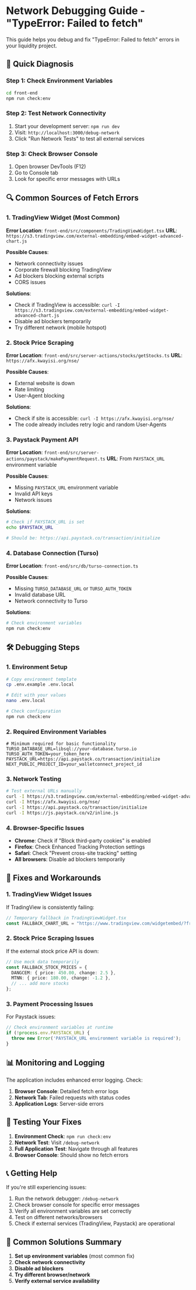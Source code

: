 # Network Debugging Guide - "TypeError: Failed to fetch"

This guide helps you debug and fix "TypeError: Failed to fetch" errors in your liquidity project.

## 🚨 Quick Diagnosis

### Step 1: Check Environment Variables
```bash
cd front-end
npm run check:env
```

### Step 2: Test Network Connectivity
1. Start your development server: `npm run dev`
2. Visit: `http://localhost:3000/debug-network`
3. Click "Run Network Tests" to test all external services

### Step 3: Check Browser Console
1. Open browser DevTools (F12)
2. Go to Console tab
3. Look for specific error messages with URLs

## 🔍 Common Sources of Fetch Errors

### 1. TradingView Widget (Most Common)
**Error Location**: `front-end/src/components/TradingViewWidget.tsx`
**URL**: `https://s3.tradingview.com/external-embedding/embed-widget-advanced-chart.js`

**Possible Causes**:
- Network connectivity issues
- Corporate firewall blocking TradingView
- Ad blockers blocking external scripts
- CORS issues

**Solutions**:
- Check if TradingView is accessible: `curl -I https://s3.tradingview.com/external-embedding/embed-widget-advanced-chart.js`
- Disable ad blockers temporarily
- Try different network (mobile hotspot)

### 2. Stock Price Scraping
**Error Location**: `front-end/src/server-actions/stocks/getStocks.ts`
**URL**: `https://afx.kwayisi.org/nse/`

**Possible Causes**:
- External website is down
- Rate limiting
- User-Agent blocking

**Solutions**:
- Check if site is accessible: `curl -I https://afx.kwayisi.org/nse/`
- The code already includes retry logic and random User-Agents

### 3. Paystack Payment API
**Error Location**: `front-end/src/server-actions/paystack/makePaymentRequest.ts`
**URL**: From `PAYSTACK_URL` environment variable

**Possible Causes**:
- Missing `PAYSTACK_URL` environment variable
- Invalid API keys
- Network issues

**Solutions**:
```bash
# Check if PAYSTACK_URL is set
echo $PAYSTACK_URL

# Should be: https://api.paystack.co/transaction/initialize
```

### 4. Database Connection (Turso)
**Error Location**: `front-end/src/db/turso-connection.ts`

**Possible Causes**:
- Missing `TURSO_DATABASE_URL` or `TURSO_AUTH_TOKEN`
- Invalid database URL
- Network connectivity to Turso

**Solutions**:
```bash
# Check environment variables
npm run check:env
```

## 🛠️ Debugging Steps

### 1. Environment Setup
```bash
# Copy environment template
cp .env.example .env.local

# Edit with your values
nano .env.local

# Check configuration
npm run check:env
```

### 2. Required Environment Variables
```env
# Minimum required for basic functionality
TURSO_DATABASE_URL=libsql://your-database.turso.io
TURSO_AUTH_TOKEN=your_token_here
PAYSTACK_URL=https://api.paystack.co/transaction/initialize
NEXT_PUBLIC_PROJECT_ID=your_walletconnect_project_id
```

### 3. Network Testing
```bash
# Test external URLs manually
curl -I https://s3.tradingview.com/external-embedding/embed-widget-advanced-chart.js
curl -I https://afx.kwayisi.org/nse/
curl -I https://api.paystack.co/transaction/initialize
curl -I https://js.paystack.co/v2/inline.js
```

### 4. Browser-Specific Issues
- **Chrome**: Check if "Block third-party cookies" is enabled
- **Firefox**: Check Enhanced Tracking Protection settings
- **Safari**: Check "Prevent cross-site tracking" setting
- **All browsers**: Disable ad blockers temporarily

## 🔧 Fixes and Workarounds

### 1. TradingView Widget Issues
If TradingView is consistently failing:

```typescript
// Temporary fallback in TradingViewWidget.tsx
const FALLBACK_CHART_URL = "https://www.tradingview.com/widgetembed/?frameElementId=tradingview_widget&symbol=NSENG%3AACCESS&interval=D&hidesidetoolbar=1&hidetoptoolbar=1&symboledit=1&saveimage=1&toolbarbg=F1F3F6&studies=%5B%5D&hideideas=1&theme=Light&style=1&timezone=Etc%2FUTC&studies_overrides=%7B%7D&overrides=%7B%7D&enabled_features=%5B%5D&disabled_features=%5B%5D&locale=en&utm_source=localhost&utm_medium=widget&utm_campaign=chart&utm_term=NSENG%3AACCESS";
```

### 2. Stock Price Scraping Issues
If the external stock price API is down:

```typescript
// Use mock data temporarily
const FALLBACK_STOCK_PRICES = {
  DANGCEM: { price: 450.00, change: 2.5 },
  MTNN: { price: 180.00, change: -1.2 },
  // ... add more stocks
};
```

### 3. Payment Processing Issues
For Paystack issues:

```typescript
// Check environment variables at runtime
if (!process.env.PAYSTACK_URL) {
  throw new Error('PAYSTACK_URL environment variable is required');
}
```

## 📊 Monitoring and Logging

The application includes enhanced error logging. Check:

1. **Browser Console**: Detailed fetch error logs
2. **Network Tab**: Failed requests with status codes
3. **Application Logs**: Server-side errors

## 🚀 Testing Your Fixes

1. **Environment Check**: `npm run check:env`
2. **Network Test**: Visit `/debug-network`
3. **Full Application Test**: Navigate through all features
4. **Browser Console**: Should show no fetch errors

## 📞 Getting Help

If you're still experiencing issues:

1. Run the network debugger: `/debug-network`
2. Check browser console for specific error messages
3. Verify all environment variables are set correctly
4. Test on different networks/browsers
5. Check if external services (TradingView, Paystack) are operational

## 🔄 Common Solutions Summary

1. **Set up environment variables** (most common fix)
2. **Check network connectivity**
3. **Disable ad blockers**
4. **Try different browser/network**
5. **Verify external service availability**
